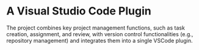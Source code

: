 # A Visual Studio Code Plugin

The project combines key project
management functions, such as task creation, assignment, and
review, with version control functionalities (e.g., repository management)
 and integrates them into a single VSCode plugin.

